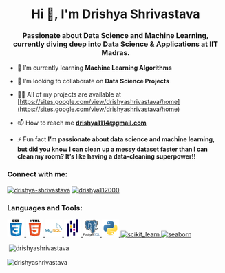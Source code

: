 

<h1 align="center">Hi 👋, I'm Drishya Shrivastava</h1>
<h3 align="center">Passionate about Data Science and Machine Learning, currently diving deep into Data Science & Applications at IIT Madras.</h3>

- 🌱 I’m currently learning **Machine Learning Algorithms**

- 👯 I’m looking to collaborate on **Data Science Projects**

- 👨‍💻 All of my projects are available at [https://sites.google.com/view/drishyashrivastava/home](https://sites.google.com/view/drishyashrivastava/home)

- 📫 How to reach me **drishya1114@gmail.com**

- ⚡ Fun fact **I’m passionate about data science and machine learning, but did you know I can clean up a messy dataset faster than I can clean my room? It’s like having a data-cleaning superpower!!**

<h3 align="left">Connect with me:</h3>
<p align="left">
<a href="https://linkedin.com/in/drishya-shrivastava" target="blank"><img align="center" src="https://raw.githubusercontent.com/rahuldkjain/github-profile-readme-generator/master/src/images/icons/Social/linked-in-alt.svg" alt="drishya-shrivastava" height="30" width="40" /></a>
<a href="https://kaggle.com/drishya112000" target="blank"><img align="center" src="https://raw.githubusercontent.com/rahuldkjain/github-profile-readme-generator/master/src/images/icons/Social/kaggle.svg" alt="drishya112000" height="30" width="40" /></a>
</p>

<h3 align="left">Languages and Tools:</h3>
<p align="left"> <a href="https://www.w3schools.com/css/" target="_blank" rel="noreferrer"> <img src="https://raw.githubusercontent.com/devicons/devicon/master/icons/css3/css3-original-wordmark.svg" alt="css3" width="40" height="40"/> </a> <a href="https://www.w3.org/html/" target="_blank" rel="noreferrer"> <img src="https://raw.githubusercontent.com/devicons/devicon/master/icons/html5/html5-original-wordmark.svg" alt="html5" width="40" height="40"/> </a> <a href="https://www.mysql.com/" target="_blank" rel="noreferrer"> <img src="https://raw.githubusercontent.com/devicons/devicon/master/icons/mysql/mysql-original-wordmark.svg" alt="mysql" width="40" height="40"/> </a> <a href="https://pandas.pydata.org/" target="_blank" rel="noreferrer"> <img src="https://raw.githubusercontent.com/devicons/devicon/2ae2a900d2f041da66e950e4d48052658d850630/icons/pandas/pandas-original.svg" alt="pandas" width="40" height="40"/> </a> <a href="https://www.postgresql.org" target="_blank" rel="noreferrer"> <img src="https://raw.githubusercontent.com/devicons/devicon/master/icons/postgresql/postgresql-original-wordmark.svg" alt="postgresql" width="40" height="40"/> </a> <a href="https://www.python.org" target="_blank" rel="noreferrer"> <img src="https://raw.githubusercontent.com/devicons/devicon/master/icons/python/python-original.svg" alt="python" width="40" height="40"/> </a> <a href="https://scikit-learn.org/" target="_blank" rel="noreferrer"> <img src="https://upload.wikimedia.org/wikipedia/commons/0/05/Scikit_learn_logo_small.svg" alt="scikit_learn" width="40" height="40"/> </a> <a href="https://seaborn.pydata.org/" target="_blank" rel="noreferrer"> <img src="https://seaborn.pydata.org/_images/logo-mark-lightbg.svg" alt="seaborn" width="40" height="40"/> </a> </p>

<p>&nbsp;<img align="center" src="https://github-readme-stats.vercel.app/api?username=drishyashrivastava&show_icons=true&locale=en" alt="drishyashrivastava" /></p>

<p><img align="center" src="https://github-readme-streak-stats.herokuapp.com/?user=drishyashrivastava&" alt="drishyashrivastava" />

<!--
**DRISHYAshrivastava/DrishyaShrivastava** is a ✨ _special_ ✨ repository because its `README.md` (this file) appears on your GitHub profile.

Here are some ideas to get you started:

- 🔭 I’m currently working on ...
- 🌱 I’m currently learning ...
- 👯 I’m looking to collaborate on ...
- 🤔 I’m looking for help with ...
- 💬 Ask me about ...
- 📫 How to reach me: ...
- 😄 Pronouns: ...
- ⚡ Fun fact: ...
-->
